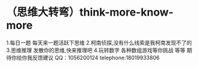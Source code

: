 # （思维大转弯）think-more-know-more


1.每日一题 每天来一题活跃下思维
2.柯南侦探,没有什么线索是我柯南发现不了的
3.思维推理 发散你的思维,快来推理吧
4.玩转数字 各种数组游戏等你挑战
等等
期待你给你我反馈建议
QQ：1056200124 telephone:18019933806
